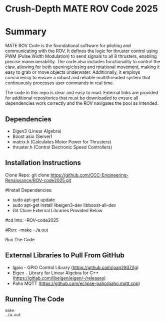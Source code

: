 # Crush-Depth MATE ROV Code 2025
# Summary
MATE ROV Code is the foundational software for piloting and communicating with the ROV. It defines the logic for thruster control using PWM (Pulse Width Modulation) to send signals to all 8 thrusters, enabling precise maneuverability. The code also includes functionality to control the claw, allowing for both opening/closing and rotational movement, making it easy to grab or move objects underwater. Additionally, it employs concurrency to ensure a robust and reliable multithreaded system that continuously processes user commands in real time.

The code in this repo is clear and easy to read. External links are provided for additional repositories that must be downloaded to ensure all dependencies work correctly and the ROV navigates the pool as intended.
## Dependencies
- Eigen3 (Linear Algebra)
- Boost asio (Server)
- matrix.h (Calculates Motor Power for Thrusters)
- thruster.h (Control Electronic Speed Controllers)
## Installation Instructions
Clone Repo:
git clone https://github.com/CCC-Engineering-Renaissance/ROV-code2025.git

#Install Dependencies:
- sudo apt-get update
- sudo apt-get install libeigen3-dev libboost-all-dev
- Git Clone External Libraries Provided Below

#cd Into:
-ROV-code2025

#Run:
-make
-./a.out

 Run The Code
## External Libraries to Pull From GitHub
- lgpio - GPIO Control Library (https://github.com/joan2937/lg)
- Eigen - Library for Linear Algebra for C++ (https://gitlab.com/libeigen/eigen/-/releases)
- Paho MQTT (https://github.com/eclipse-paho/paho.mqtt.cpp)
## Running The Code
```
make
./a.out
```
